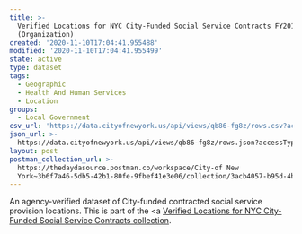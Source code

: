 ```yaml
---
title: >-
  Verified Locations for NYC City-Funded Social Service Contracts FY2018
  (Organization)
created: '2020-11-10T17:04:41.955488'
modified: '2020-11-10T17:04:41.955499'
state: active
type: dataset
tags:
  - Geographic
  - Health And Human Services
  - Location
groups:
  - Local Government
csv_url: 'https://data.cityofnewyork.us/api/views/qb86-fg8z/rows.csv?accessType=DOWNLOAD'
json_url: >-
  https://data.cityofnewyork.us/api/views/qb86-fg8z/rows.json?accessType=DOWNLOAD
layout: post
postman_collection_url: >-
  https://thedaydasource.postman.co/workspace/City-of New
  York~3b6f7a46-5db5-42b1-80fe-9fbef41e3e06/collection/3acb4057-b95d-4b77-8ccf-f5810354fa73
---
```

An agency-verified dataset of City-funded contracted social service provision locations.
This is part of the <a <a href='https://data.cityofnewyork.us/browse?Data-Collection_Data-Collection=Verified+Locations+for+NYC+City-Funded+Social+Service+Contracts'>Verified Locations for NYC City-Funded Social Service Contracts collection</a>.
